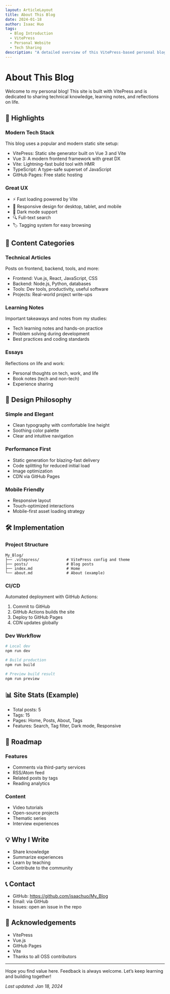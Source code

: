 ```yaml
---
layout: ArticleLayout
title: About This Blog
date: 2024-01-18
author: Isaac Huo
tags:
  - Blog Introduction
  - VitePress
  - Personal Website
  - Tech Sharing
description: "A detailed overview of this VitePress-based personal blog: features, functionality, and design philosophy."
---
```


# About This Blog

Welcome to my personal blog! This site is built with VitePress and is dedicated to sharing technical knowledge, learning notes, and reflections on life.

## 🌟 Highlights

### Modern Tech Stack

This blog uses a popular and modern static site setup:

- VitePress: Static site generator built on Vue 3 and Vite
- Vue 3: A modern frontend framework with great DX
- Vite: Lightning-fast build tool with HMR
- TypeScript: A type-safe superset of JavaScript
- GitHub Pages: Free static hosting

### Great UX

- ⚡ Fast loading powered by Vite
- 📱 Responsive design for desktop, tablet, and mobile
- 🌙 Dark mode support
- 🔍 Full-text search
- 🏷️ Tagging system for easy browsing

## 📝 Content Categories

### Technical Articles

Posts on frontend, backend, tools, and more:

- Frontend: Vue.js, React, JavaScript, CSS
- Backend: Node.js, Python, databases
- Tools: Dev tools, productivity, useful software
- Projects: Real-world project write-ups

### Learning Notes

Important takeaways and notes from my studies:

- Tech learning notes and hands-on practice
- Problem solving during development
- Best practices and coding standards

### Essays

Reflections on life and work:

- Personal thoughts on tech, work, and life
- Book notes (tech and non-tech)
- Experience sharing

## 🎨 Design Philosophy

### Simple and Elegant

- Clean typography with comfortable line height
- Soothing color palette
- Clear and intuitive navigation

### Performance First

- Static generation for blazing-fast delivery
- Code splitting for reduced initial load
- Image optimization
- CDN via GitHub Pages

### Mobile Friendly

- Responsive layout
- Touch-optimized interactions
- Mobile-first asset loading strategy

## 🛠️ Implementation

### Project Structure

```
My_Blog/
├── .vitepress/            # VitePress config and theme
├── posts/                 # Blog posts
├── index.md               # Home
└── about.md               # About (example)
```

### CI/CD

Automated deployment with GitHub Actions:

1. Commit to GitHub
2. GitHub Actions builds the site
3. Deploy to GitHub Pages
4. CDN updates globally

### Dev Workflow

```bash
# Local dev
npm run dev

# Build production
npm run build

# Preview build result
npm run preview
```

## 📊 Site Stats (Example)

- Total posts: 5
- Tags: 15
- Pages: Home, Posts, About, Tags
- Features: Search, Tag filter, Dark mode, Responsive

## 🚀 Roadmap

### Features

- Comments via third-party services
- RSS/Atom feed
- Related posts by tags
- Reading analytics

### Content

- Video tutorials
- Open-source projects
- Thematic series
- Interview experiences

## 💡 Why I Write

- Share knowledge
- Summarize experiences
- Learn by teaching
- Contribute to the community

## 📞 Contact

- GitHub: https://github.com/isaachuo/My_Blog
- Email: via GitHub
- Issues: open an issue in the repo

## 🙏 Acknowledgements

- VitePress
- Vue.js
- GitHub Pages
- Vite
- Thanks to all OSS contributors

---

Hope you find value here. Feedback is always welcome. Let’s keep learning and building together!

*Last updated: Jan 18, 2024*